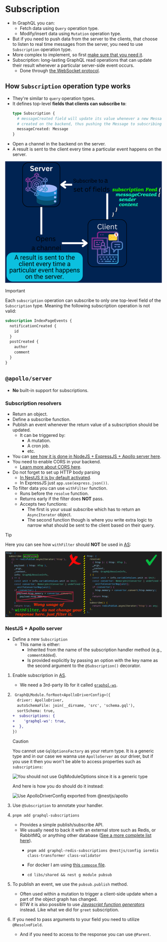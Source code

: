 # Subscription

- In GraphQL you can:
  - Fetch data using `Query` operation type.
  - Modify/insert data using `Mutation` operation type.
- But if you need to push data from the server to the clients, that choose to listen to real time messages from the server, you need to use `Subscription` operation type.
- More complex to implement, so first [make sure that you need it](https://github.com/kasir-barati/awesome-js-ts/blob/main/docs/websockets.md#scenarios-where-we-need-websockets).
- Subscription: long-lasting GraphQL read operations that can update their result whenever a particular server-side event occurs.
  - Done through [the WebSocket protocol](https://developer.mozilla.org/en-US/docs/Web/API/WebSockets_API).

## How `Subscription` operation type works

- They're similar to `query` operation types.
- It defines top-level **fields that clients can subscribe to**:
  ```graphql
  type Subscription {
    # messageCreated field will update its value whenever a new Message is
    # created on the backend, thus pushing the Message to subscribing clients.
    messageCreated: Message
  }
  ```
- Open a channel in the backend on the server.
- A result is sent to the client every time a particular event happens on the server.

![Client specifies a set of fields to be delivered to the client, but instead of immediately returning a single answer, a channel is opened and a result is sent to the client every time a particular event happens on the server](./assets/server-clien-graphql-subscription.png)

> [!IMPORTANT]
>
> Each `subscription` operation can subscribe to only one top-level field of the `Subscription` type. Meaning the following subscription operation is not valid:
>
> ```graphql
> subscription IndexPageEvents {
>   notificationCreated {
>     id
>   }
>   postCreated {
>     author
>     comment
>   }
> }
> ```

## `@apollo/server`

- **No** built-in support for subscriptions.

### Subscription resolvers

- Return an object.
- Define a subscribe function.
- Publish an event whenever the return value of a subscription should be updated.
  - It can be triggered by:
    - A mutation.
    - A cron job.
    - etc.
- You can [see how it is done in NodeJS + ExpressJS + Apollo server here](https://github.com/kasir-barati/graphql-js-ts/tree/main/apps/server-statistics).
- You need to enable CORS in your backend.
  - [Learn more about CORS here](./security.md#cross-origin-resource-sharing----cors).
- Do not forget to set up HTTP body parsing
  - [In NestJS it is by default activated](https://docs.nestjs.com/faq/raw-body).
  - In ExpressJS just `app.use(express.json())`.
- To filter data you can use `withFilter` function.
  - Runs before the `resolve` function.
  - Returns early if the filter does **NOT** pass.
  - Accepts two functions:
    - The first is your usual subscribe which has to return an `AsyncIterator` object.
    - The second function though is where you write extra logic to narrow what should be sent to the client based on their query.

> [!TIP]
>
> Here you can see how `withFilter` should **NOT** be used in [AS](./glossary.md#asAcronymStandsFor):
>
> ![Inside the withFilter you should not change the resolved value, just filter it. For changing it use resolve function](./assets/wrong-usage-of-with-filter.png)

### NestJS + Apollo server

- Define a new `Subscription`
  - This name is either:
    - Inherited from the name of the subscription handler method (e.g., `commentAdded`).
    - Is provided explicitly by passing an option with the key name as the second argument to the `@Subscription()` decorator.

1. Enable subscription in [AS](./glossary.md#asAcronymStandsFor).
   - We need a 3rd-party lib for it called [`graphql-ws`](https://www.npmjs.com/package/graphql-ws).
2. ```diff
    GraphQLModule.forRoot<ApolloDriverConfig>({
     driver: ApolloDriver,
     autoSchemaFile: join(__dirname, 'src', 'schema.gql'),
     sortSchema: true,
   +  subscriptions: {
   +    'graphql-ws': true,
   +  },
   })
   ```

   > [!CAUTION]
   >
   > You cannot use `GqlOptionsFactory` as your return type. It is a generic type and in our case we wanna use `ApolloServer` as our driver, but if you use it then you won't be able to access properties such as `subscriptions`:
   >
   > ![You should not use GqlModuleOptions since it is a generic type](./assets/wrongly-typed-graphql-config.png)
   >
   > And here is how you do should do it instead:
   >
   > ![Use ApolloDriverConfig exported from @nestjs/apollo](./assets/correct-way-of-configuring-graphql.png)

3. Use `@Subscription` to annotate your handler.
4. ```shell
   pnpm add graphql-subscriptions
   ```

   - Provides a simple publish/subscribe API.
   - We usually need to back it with an external store such as Redis, or RabbitMQ, or anything other database ([See a more complete list here](https://github.com/apollographql/graphql-subscriptions?tab=readme-ov-file#pubsub-implementations)).
     - ```shell
       pnpm add graphql-redis-subscriptions @nestjs/config ioredis class-transformer class-validator
       ```
     - For docker I am using [this `compose` file](https://github.com/kasir-barati/docker/blob/main/docker-compose-files/redis).
     - ```shell
       cd libs/shared && nest g module pubsub
       ```

5. To publish an event, we use the `pubsub.publish` method.
   - Often used within a mutation to trigger a client-side update when a part of the object graph has changed.
   - BTW it is also possible to use [_Javascript function generators_](https://developer.mozilla.org/en-US/docs/Web/JavaScript/Reference/Statements/function*) instead. Like what we did for `greet` subscription.
6. If you need to pass arguments to your field you need to utilize `@ResolveField`.
   - And if you need to access to the response you can use `@Parent`.
